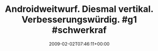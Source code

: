 ---
retweeted: false
source: <a href="http://twitter.com" rel="nofollow">Twitter Web Client</a>
entities:
  hashtags:
  - text: g1
    indices:
    - '56'
    - '59'
  - text: schwerkraft
    indices:
    - '60'
    - '72'
  symbols: []
  user_mentions: []
  urls: []
display_text_range:
- '0'
- '72'
favorite_count: '0'
id_str: '1169199526'
truncated: false
retweet_count: '0'
id: '1169199526'
created_at: Mon Feb 02 07:46:11 +0000 2009
favorited: false
full_text: 'Androidweitwurf. Diesmal vertikal. Verbesserungswürdig. #g1 #schwerkraft'
lang: de
tags:
- g1
- schwerkraft
- pesos/twitter
date: '2009-02-02T07:46:11+00:00'
src: https://twitter.com/bascht/status/1169199526
original_url: https://twitter.com/bascht/status/1169199526
type: twitter_tweet
text: 'Androidweitwurf. Diesmal vertikal. Verbesserungswürdig. #g1 #schwerkraft'
title: 'Androidweitwurf. Diesmal vertikal. Verbesserungswürdig. #g1 #schwerkraf'

---